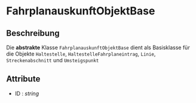 # FahrplanauskunftObjektBase

## Beschreibung

Die **abstrakte** Klasse `FahrplanauskunftObjektBase` dient als Basisklasse für die Objekte `Haltestelle`, `HaltestelleFahrplaneintrag`, `Linie`, `Streckenabschnitt` und `Umsteigspunkt`

## Attribute

* ID : *string*